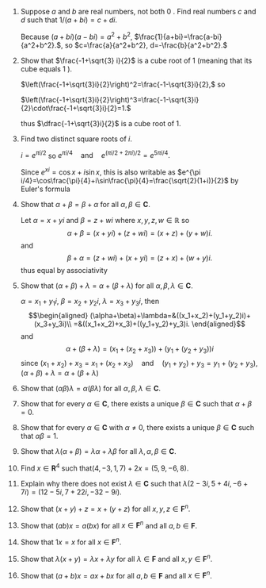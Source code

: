 

1. Suppose $a$ and $b$ are real numbers, not both 0 . Find real numbers $c$ and $d$ such that $1 /(a+b i)=c+d i .$

    Because $(a+bi)(a-bi)=a^2+b^2$, $\frac{1}{a+bi}=\frac{a-bi}{a^2+b^2}.$, so $c=\frac{a}{a^2+b^2}, d=-\frac{b}{a^2+b^2}.$

2. Show that $\frac{-1+\sqrt{3} i}{2}$ is a cube root of 1 (meaning that its cube equals 1 ).

    $\left(\frac{-1+\sqrt{3}i}{2}\right)^2=\frac{-1-\sqrt{3}i}{2},$ so

    $\left(\frac{-1+\sqrt{3}i}{2}\right)^3=\frac{-1-\sqrt{3}i}{2}\cdot\frac{-1+\sqrt{3}i}{2}=1.$

    thus $\dfrac{-1+\sqrt{3}i}{2}$ is a cube root of 1.

3. Find two distinct square roots of $i$.

    $i=e^{\pi i/2}$ so $e^{\pi i/4}\quad\text{and}\quad e^{(\pi i/2+2\pi i)/2}=e^{5\pi i/4}.$

    Since $e^{xi}=\cos x+i\sin x$, this is also writable as $e^{\pi i/4}=\cos\frac{\pi}{4}+i\sin\frac{\pi}{4}=\frac{\sqrt{2}(1+i)}{2}$ by Euler's formula

4. Show that $\alpha+\beta=\beta+\alpha$ for all $\alpha, \beta \in \mathbf{C}$.

    Let $\alpha=x+yi$ and $\beta=z+wi$ where $x,y,z,w\in\mathbb R$ so $$\alpha+\beta=(x+yi)+(z+wi)=(x+z)+(y+w)i.$$ and $$\beta+\alpha=(z+wi)+(x+yi)=(z+x)+(w+y)i.$$ thus equal by associativity

5. Show that $(\alpha+\beta)+\lambda=\alpha+(\beta+\lambda)$ for all $\alpha, \beta, \lambda \in \mathbf{C}$.

    $\alpha=x_1+y_1i$, $\beta=x_2+y_2i$, $\lambda=x_3+y_3i$, then 
    $$\begin{aligned} (\alpha+\beta)+\lambda=&((x_1+x_2)+(y_1+y_2)i)+(x_3+y_3i)\\ =&((x_1+x_2)+x_3)+((y_1+y_2)+y_3)i. \end{aligned}$$ and $$\alpha+(\beta+\lambda)=(x_1+(x_2+x_3))+(y_1+(y_2+y_3))i$$ since $(x_1+x_2)+x_3=x_1+(x_2+x_3)\quad\text{and}\quad (y_1+y_2)+y_3=y_1+(y_2+y_3),$ $(\alpha+\beta)+\lambda=\alpha+(\beta+\lambda)$

6. Show that $(\alpha \beta) \lambda=\alpha(\beta \lambda)$ for all $\alpha, \beta, \lambda \in \mathbf{C}$.

7. Show that for every $\alpha \in \mathbf{C}$, there exists a unique $\beta \in \mathbf{C}$ such that $\alpha+\beta=0$.

8. Show that for every $\alpha \in \mathbf{C}$ with $\alpha \neq 0$, there exists a unique $\beta \in \mathbf{C}$ such that $\alpha \beta=1$.

9. Show that $\lambda(\alpha+\beta)=\lambda \alpha+\lambda \beta$ for all $\lambda, \alpha, \beta \in \mathbf{C}$.

10. Find $x \in \mathbf{R}^4$ such that$(4,-3,1,7)+2 x=(5,9,-6,8) .$

11. Explain why there does not exist $\lambda \in \mathbf{C}$ such that $\lambda(2-3 i, 5+4 i,-6+7 i)=(12-5 i, 7+22 i,-32-9 i) .$

12. Show that $(x+y)+z=x+(y+z)$ for all $x, y, z \in \mathbf{F}^n$.

13. Show that $(a b) x=a(b x)$ for all $x \in \mathbf{F}^n$ and all $a, b \in \mathbf{F}$.

14. Show that $1 x=x$ for all $x \in \mathbf{F}^n$.

15. Show that $\lambda(x+y)=\lambda x+\lambda y$ for all $\lambda \in \mathbf{F}$ and all $x, y \in \mathbf{F}^n$.

16. Show that $(a+b) x=a x+b x$ for all $a, b \in \mathbf{F}$ and all $x \in \mathbf{F}^n$.

